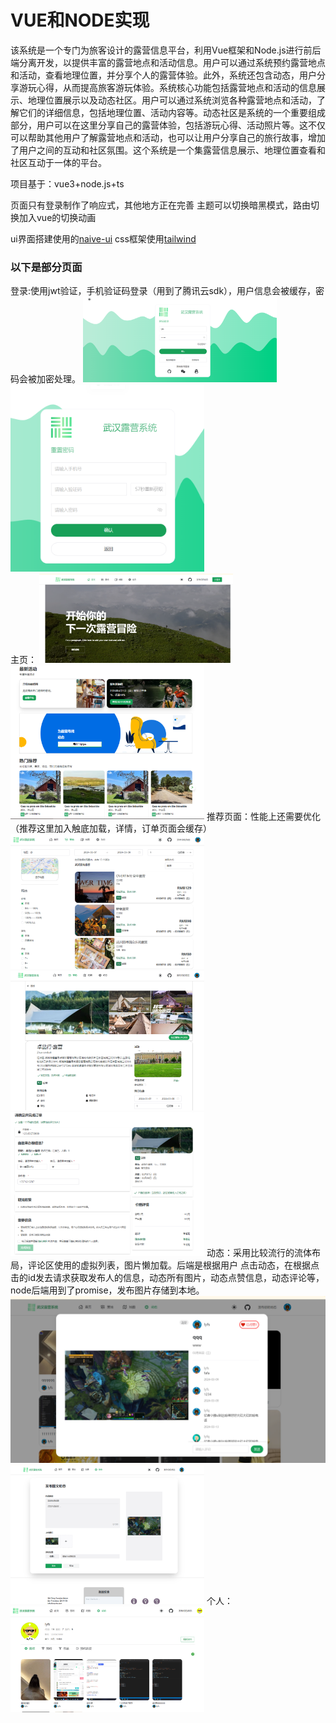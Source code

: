 # VUE和NODE实现
该系统是一个专门为旅客设计的露营信息平台，利用Vue框架和Node.js进行前后端分离开发，以提供丰富的露营地点和活动信息。用户可以通过系统预约露营地点和活动，查看地理位置，并分享个人的露营体验。此外，系统还包含动态，用户分享游玩心得，从而提高旅客游玩体验。系统核心功能包括露营地点和活动的信息展示、地理位置展示以及动态社区。用户可以通过系统浏览各种露营地点和活动，了解它们的详细信息，包括地理位置、活动内容等。动态社区是系统的一个重要组成部分，用户可以在这里分享自己的露营体验，包括游玩心得、活动照片等。这不仅可以帮助其他用户了解露营地点和活动，也可以让用户分享自己的旅行故事，增加了用户之间的互动和社区氛围。这个系统是一个集露营信息展示、地理位置查看和社区互动于一体的平台。

项目基于：vue3+node.js+ts

页面只有登录制作了响应式，其他地方正在完善
主题可以切换暗黑模式，路由切换加入vue的切换动画

ui界面搭建使用的[naive-ui](https://www.naiveui.com/zh-CN/light)
css框架使用[tailwind](https://tailwind.nodejs.cn/)

### 以下是部分页面
登录:使用jwt验证，手机验证码登录（用到了腾讯云sdk），用户信息会被缓存，密码会被加密处理。
<img src="https://github.com/mayfwl/whmc/raw/main/img/1.png" width="310px" />
<img src="https://github.com/mayfwl/whmc/raw/main/img/2.png" width="310px" /> <br />
主页：
<img src="https://github.com/mayfwl/whmc/raw/main/img/3.png" width="310px" />
<img src="https://github.com/mayfwl/whmc/raw/main/img/5.png" width="310px" />
推荐页面：性能上还需要优化（推荐这里加入触底加载，详情，订单页面会缓存）
<img src="https://github.com/mayfwl/whmc/raw/main/img/4.png" width="310px" /><img src="https://github.com/mayfwl/whmc/raw/main/img/6.png" width="310px" /><img src="https://github.com/mayfwl/whmc/raw/main/img/7.png" width="310px" />
动态：采用比较流行的流体布局，评论区使用的虚拟列表，图片懒加载。后端是根据用户
点击动态，在根据点击的id发去请求获取发布人的信息，动态所有图片，动态点赞信息，动态评论等，node后端用到了promise，发布图片存储到本地。
<img src="https://github.com/mayfwl/whmc/raw/main/img/9.png" style="width=210px" /><img src="https://github.com/mayfwl/whmc/raw/main/img/11.png" width="310px" />
个人：
<img src="https://github.com/mayfwl/whmc/raw/main/img/10.png" width="310px" />
